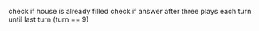 check if house is already filled 
check if answer after three plays each turn until last turn (turn == 9) 